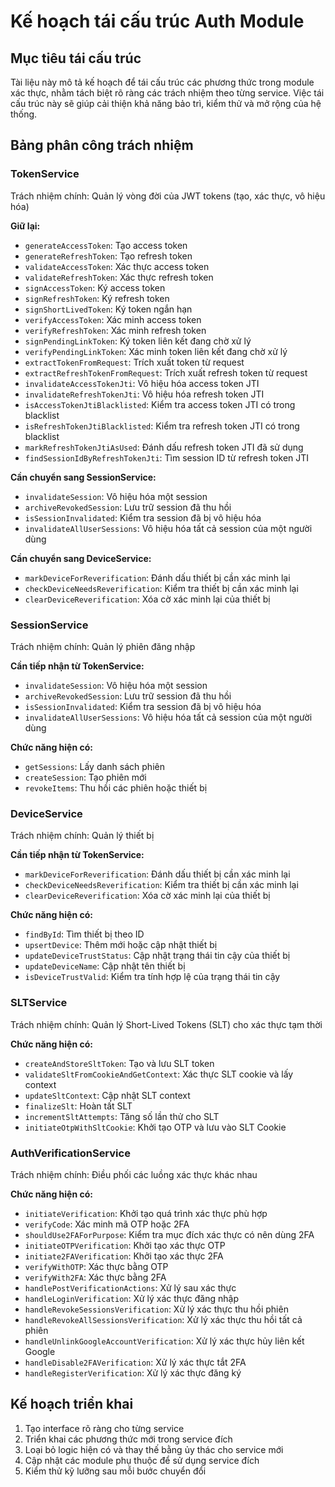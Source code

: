 # Kế hoạch tái cấu trúc Auth Module

## Mục tiêu tái cấu trúc

Tài liệu này mô tả kế hoạch để tái cấu trúc các phương thức trong module xác thực, nhằm tách biệt rõ ràng các trách nhiệm theo từng service. Việc tái cấu trúc này sẽ giúp cải thiện khả năng bảo trì, kiểm thử và mở rộng của hệ thống.

## Bảng phân công trách nhiệm

### TokenService

Trách nhiệm chính: Quản lý vòng đời của JWT tokens (tạo, xác thực, vô hiệu hóa)

**Giữ lại:**

- `generateAccessToken`: Tạo access token
- `generateRefreshToken`: Tạo refresh token
- `validateAccessToken`: Xác thực access token
- `validateRefreshToken`: Xác thực refresh token
- `signAccessToken`: Ký access token
- `signRefreshToken`: Ký refresh token
- `signShortLivedToken`: Ký token ngắn hạn
- `verifyAccessToken`: Xác minh access token
- `verifyRefreshToken`: Xác minh refresh token
- `signPendingLinkToken`: Ký token liên kết đang chờ xử lý
- `verifyPendingLinkToken`: Xác minh token liên kết đang chờ xử lý
- `extractTokenFromRequest`: Trích xuất token từ request
- `extractRefreshTokenFromRequest`: Trích xuất refresh token từ request
- `invalidateAccessTokenJti`: Vô hiệu hóa access token JTI
- `invalidateRefreshTokenJti`: Vô hiệu hóa refresh token JTI
- `isAccessTokenJtiBlacklisted`: Kiểm tra access token JTI có trong blacklist
- `isRefreshTokenJtiBlacklisted`: Kiểm tra refresh token JTI có trong blacklist
- `markRefreshTokenJtiAsUsed`: Đánh dấu refresh token JTI đã sử dụng
- `findSessionIdByRefreshTokenJti`: Tìm session ID từ refresh token JTI

**Cần chuyển sang SessionService:**

- `invalidateSession`: Vô hiệu hóa một session
- `archiveRevokedSession`: Lưu trữ session đã thu hồi
- `isSessionInvalidated`: Kiểm tra session đã bị vô hiệu hóa
- `invalidateAllUserSessions`: Vô hiệu hóa tất cả session của một người dùng

**Cần chuyển sang DeviceService:**

- `markDeviceForReverification`: Đánh dấu thiết bị cần xác minh lại
- `checkDeviceNeedsReverification`: Kiểm tra thiết bị cần xác minh lại
- `clearDeviceReverification`: Xóa cờ xác minh lại của thiết bị

### SessionService

Trách nhiệm chính: Quản lý phiên đăng nhập

**Cần tiếp nhận từ TokenService:**

- `invalidateSession`: Vô hiệu hóa một session
- `archiveRevokedSession`: Lưu trữ session đã thu hồi
- `isSessionInvalidated`: Kiểm tra session đã bị vô hiệu hóa
- `invalidateAllUserSessions`: Vô hiệu hóa tất cả session của một người dùng

**Chức năng hiện có:**

- `getSessions`: Lấy danh sách phiên
- `createSession`: Tạo phiên mới
- `revokeItems`: Thu hồi các phiên hoặc thiết bị

### DeviceService

Trách nhiệm chính: Quản lý thiết bị

**Cần tiếp nhận từ TokenService:**

- `markDeviceForReverification`: Đánh dấu thiết bị cần xác minh lại
- `checkDeviceNeedsReverification`: Kiểm tra thiết bị cần xác minh lại
- `clearDeviceReverification`: Xóa cờ xác minh lại của thiết bị

**Chức năng hiện có:**

- `findById`: Tìm thiết bị theo ID
- `upsertDevice`: Thêm mới hoặc cập nhật thiết bị
- `updateDeviceTrustStatus`: Cập nhật trạng thái tin cậy của thiết bị
- `updateDeviceName`: Cập nhật tên thiết bị
- `isDeviceTrustValid`: Kiểm tra tính hợp lệ của trạng thái tin cậy

### SLTService

Trách nhiệm chính: Quản lý Short-Lived Tokens (SLT) cho xác thực tạm thời

**Chức năng hiện có:**

- `createAndStoreSltToken`: Tạo và lưu SLT token
- `validateSltFromCookieAndGetContext`: Xác thực SLT cookie và lấy context
- `updateSltContext`: Cập nhật SLT context
- `finalizeSlt`: Hoàn tất SLT
- `incrementSltAttempts`: Tăng số lần thử cho SLT
- `initiateOtpWithSltCookie`: Khởi tạo OTP và lưu vào SLT Cookie

### AuthVerificationService

Trách nhiệm chính: Điều phối các luồng xác thực khác nhau

**Chức năng hiện có:**

- `initiateVerification`: Khởi tạo quá trình xác thực phù hợp
- `verifyCode`: Xác minh mã OTP hoặc 2FA
- `shouldUse2FAForPurpose`: Kiểm tra mục đích xác thực có nên dùng 2FA
- `initiateOTPVerification`: Khởi tạo xác thực OTP
- `initiate2FAVerification`: Khởi tạo xác thực 2FA
- `verifyWithOTP`: Xác thực bằng OTP
- `verifyWith2FA`: Xác thực bằng 2FA
- `handlePostVerificationActions`: Xử lý sau xác thực
- `handleLoginVerification`: Xử lý xác thực đăng nhập
- `handleRevokeSessionsVerification`: Xử lý xác thực thu hồi phiên
- `handleRevokeAllSessionsVerification`: Xử lý xác thực thu hồi tất cả phiên
- `handleUnlinkGoogleAccountVerification`: Xử lý xác thực hủy liên kết Google
- `handleDisable2FAVerification`: Xử lý xác thực tắt 2FA
- `handleRegisterVerification`: Xử lý xác thực đăng ký

## Kế hoạch triển khai

1. Tạo interface rõ ràng cho từng service
2. Triển khai các phương thức mới trong service đích
3. Loại bỏ logic hiện có và thay thế bằng ủy thác cho service mới
4. Cập nhật các module phụ thuộc để sử dụng service đích
5. Kiểm thử kỹ lưỡng sau mỗi bước chuyển đổi
